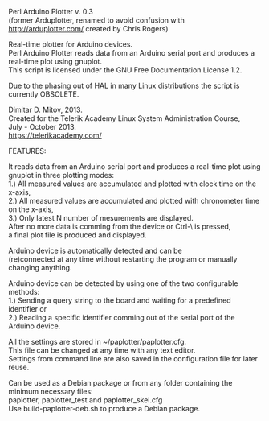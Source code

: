   
Perl Arduino Plotter v. 0.3  
(former Arduplotter, renamed to avoid confusion with http://arduplotter.com/ created by Chris Rogers)  
  
Real-time plotter for Arduino devices.  
Perl Arduino Plotter reads data from an Arduino serial port and produces a real-time plot using gnuplot.  
This script is licensed under the GNU Free Documentation License 1.2.  
  
Due to the phasing out of HAL in many Linux distributions the script is currently OBSOLETE.  
  
Dimitar D. Mitov, 2013.  
Created for the Telerik Academy Linux System Administration Course,  
July - October 2013.  
https://telerikacademy.com/  
  
FEATURES:  
  
It reads data from an Arduino serial port and produces a real-time plot using gnuplot in three plotting modes:  
1.) All measured values are accumulated and plotted with clock time on the x-axis,  
2.) All measured values are accumulated and plotted with chronometer time on the x-axis,  
3.) Only latest N number of mesurements are displayed.  
After no more data is comming from the device or Ctrl-\ is pressed,  
a final plot file is produced and displayed.  
  
Arduino device is automatically detected and can be  
(re)connected at any time without restarting the program or manually changing anything.  
  
Arduino device can be detected by using one of the two configurable methods:  
1.) Sending a query string to the board and waiting for a predefined identifier or  
2.) Reading a specific identifier comming out of the serial port of the Arduino device.  
  
All the settings are stored in ~/paplotter/paplotter.cfg.  
This file can be changed at any time with any text editor.  
Settings from command line are also saved in the configuration file for later reuse.  
  
Can be used as a Debian package or from any folder containing the minimum necessary files:  
paplotter, paplotter_test and paplotter_skel.cfg  
Use build-paplotter-deb.sh to produce a Debian package.  
  